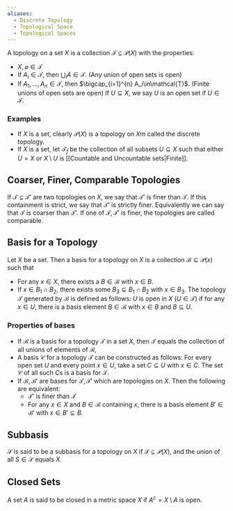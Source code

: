 ```yaml
---
aliases:
  - Discrete Topology
  - Topological Space
  - Topological Spaces
---
```

A topology on a set $X$ is a collection $\mathcal{T}\subseteq \mathcal{P(}X)$ with the properties:
- $X,\varnothing\in\mathcal{T}$
- If $A_i\in \mathcal{T}$, then $\bigcup_i A\in\mathcal{T}$. (Any union of open sets is open)
- If $A_{1},\dots,A_n\in \mathcal{T}$, then $\bigcap_{i=1}^{n} A_i\in\mathcal{T}$. (Finite unions of open sets are open)
If $U\subseteq X,$ we say $U$ is an open set if $U\in\mathcal{T}$.
### Examples
- If $X$ is a set, clearly $\mathcal{P}(X)$ is a topology on $X$m called the discrete topology.
- If $X$ is a set, let $\mathcal{T}_f$ be the collection of all subsets $U\subseteq X$ such that either $U=X$ or $X\setminus U$ is [[Countable and Uncountable sets|Finite]].
## Coarser, Finer, Comparable Topologies
If $\mathcal{T}\subseteq\mathcal{T'}$ are two topologies on $X$, we say that $\mathcal{T}'$ is finer than $\mathcal{T}$. If this containment is strict, we say that $\mathcal{T'}$ is strictly finer. Equivalently we can say that $\mathcal{T}$ is coarser than $\mathcal{T'}$.
If one of $\mathcal{T},\mathcal{T'}$ is finer, the topologies are called comparable.
## Basis for a Topology
Let $X$ be a set. Then a basis for a topology on $X$ is a collection $\mathcal{B}\subseteq \mathcal{P}(x)$ such that
- For any $x\in X$, there exists a $B\in\mathcal{B}$ with $x\in B$.
- If $x\in B_{1}\cap B_{2}$, there exists some $B_{3}\subseteq B_{1} \cap B_{2}$ with $x\in B_{3}$.
The topology $\mathcal{T}$ generated by $\mathcal{B}$ is defined as follows:
$U$ is open in $X$ ($U\in\mathcal{T}$) if for any $x \in U$, there is a basis element $B\in\mathcal{B}$ with $x\in B$ and $B\subseteq U$.
### Properties of bases
- If $\mathcal{B}$ is a basis for a topology $\mathcal{T}$ in a set $X$, then $\mathcal{T}$ equals the collection of all unions of elements of $\mathcal{B}$, 
- A basis $\mathcal{C}$ for a topology $\mathcal{T}$ can be constructed as follows: For every open set $U$ and every point $x\in U$, take a set $C\subseteq U$ with $x\in C$. The set $\mathcal{C}$ of all such $C$s is a basis for $\mathcal{T}$.
- If $\mathcal{B},\mathcal{B}'$ are bases for $\mathcal{T},\mathcal{T'}$ which are topologies on $X$. Then the following are equivalent:
	- $\mathcal{T'}$ is finer than $\mathcal{T}$
	- For any $x\in X$ and $B\in\mathcal{B}$ containing $x$, there is a basis element $B'\in\mathcal{B}'$ with $x\in B'\subseteq B$.
## Subbasis
$\mathcal{S}$ is said to be a subbasis for a topology on $X$ if $\mathcal{S}\subseteq \mathcal{P}(X)$, and the union of all $S\in\mathcal{S}$ equals $X$.
## Closed Sets
A set $A$ is said to be closed in a metric space $X$ if $A^{c}=X\setminus A$ is open.